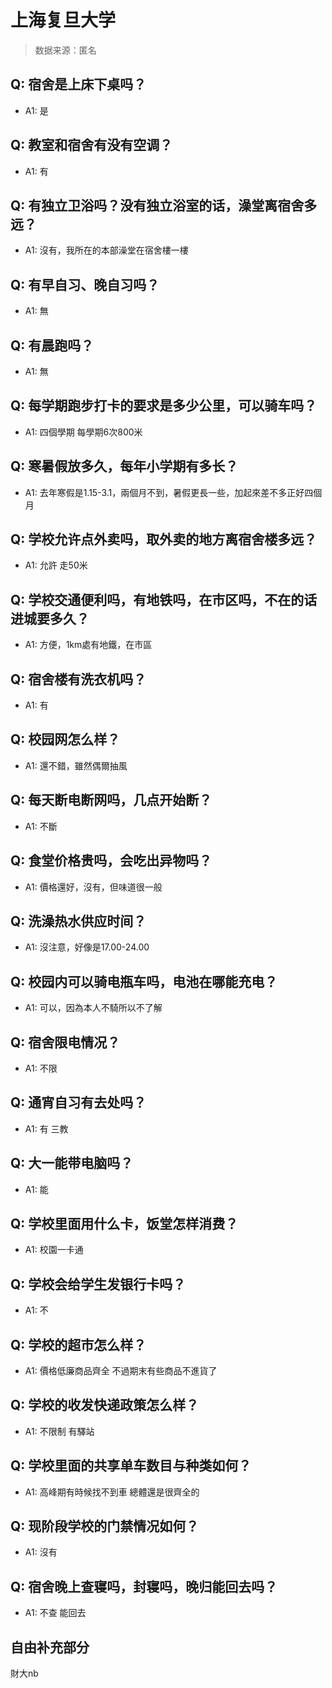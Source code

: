 # 上海复旦大学

> 数据来源：匿名

## Q: 宿舍是上床下桌吗？

- A1: 是

## Q: 教室和宿舍有没有空调？

- A1: 有

## Q: 有独立卫浴吗？没有独立浴室的话，澡堂离宿舍多远？

- A1: 沒有，我所在的本部澡堂在宿舍樓一樓

## Q: 有早自习、晚自习吗？

- A1: 無

## Q: 有晨跑吗？

- A1: 無

## Q: 每学期跑步打卡的要求是多少公里，可以骑车吗？

- A1: 四個學期 每學期6次800米

## Q: 寒暑假放多久，每年小学期有多长？

- A1: 去年寒假是1.15-3.1，兩個月不到，暑假更長一些，加起來差不多正好四個月

## Q: 学校允许点外卖吗，取外卖的地方离宿舍楼多远？

- A1: 允許 走50米

## Q: 学校交通便利吗，有地铁吗，在市区吗，不在的话进城要多久？

- A1: 方便，1km處有地鐵，在市區

## Q: 宿舍楼有洗衣机吗？

- A1: 有

## Q: 校园网怎么样？

- A1: 還不錯，雖然偶爾抽風

## Q: 每天断电断网吗，几点开始断？

- A1: 不斷

## Q: 食堂价格贵吗，会吃出异物吗？

- A1: 價格還好，沒有，但味道很一般

## Q: 洗澡热水供应时间？

- A1: 沒注意，好像是17.00-24.00

## Q: 校园内可以骑电瓶车吗，电池在哪能充电？

- A1: 可以，因為本人不騎所以不了解

## Q: 宿舍限电情况？

- A1: 不限

## Q: 通宵自习有去处吗？

- A1: 有 三教

## Q: 大一能带电脑吗？

- A1: 能

## Q: 学校里面用什么卡，饭堂怎样消费？

- A1: 校園一卡通

## Q: 学校会给学生发银行卡吗？

- A1: 不

## Q: 学校的超市怎么样？

- A1: 價格低廉商品齊全 不過期末有些商品不進貨了

## Q: 学校的收发快递政策怎么样？

- A1: 不限制 有驛站

## Q: 学校里面的共享单车数目与种类如何？

- A1: 高峰期有時候找不到車 總體還是很齊全的

## Q: 现阶段学校的门禁情况如何？

- A1: 沒有

## Q: 宿舍晚上查寝吗，封寝吗，晚归能回去吗？

- A1: 不查 能回去

## 自由补充部分

財大nb